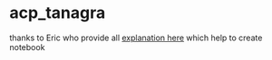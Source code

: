 # acp_tanagra

thanks to Eric who provide all [explanation here](http://eric.univ-lyon2.fr/~ricco/tanagra/fichiers/fr_Tanagra_ACP_Python.pdf)
which help to create notebook 
